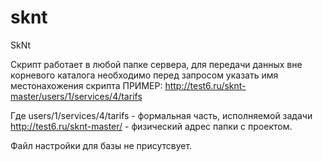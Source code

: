 # sknt
SkNt

Скрипт работает в любой папке сервера, 
для передачи данных вне корневого каталога 
необходимо перед запросом указать имя местонахожения скрипта
ПРИМЕР:
http://test6.ru/sknt-master/users/1/services/4/tarifs

Где 
users/1/services/4/tarifs - формальная часть, исполняемой задачи
http://test6.ru/sknt-master/ - физический адрес папки с проектом.

Файл настройки для базы не присутсвует.
